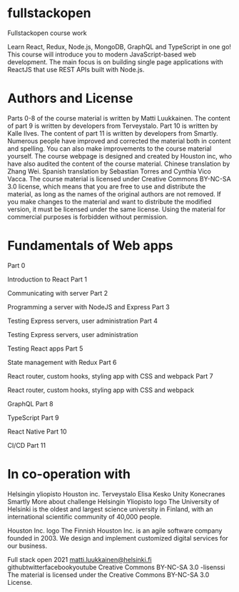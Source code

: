 # fullstackopen

Fullstackopen course work

Learn React, Redux, Node.js, MongoDB, GraphQL and TypeScript in one go! This course will introduce you to modern JavaScript-based web development. The main focus is on building single page applications with ReactJS that use REST APIs built with Node.js.

# Authors and License

Parts 0-8 of the course material is written by Matti Luukkainen. The content of part 9 is written by developers from Terveystalo. Part 10 is written by Kalle Ilves. The content of part 11 is written by developers from Smartly. Numerous people have improved and corrected the material both in content and spelling. You can also make improvements to the course material yourself. The course webpage is designed and created by Houston inc, who have also audited the content of the course material. Chinese translation by Zhang Wei. Spanish translation by Sebastian Torres and Cynthia Vico Vacca.
The course material is licensed under Creative Commons BY-NC-SA 3.0 license, which means that you are free to use and distribute the material, as long as the names of the original authors are not removed. If you make changes to the material and want to distribute the modified version, it must be licensed under the same license. Using the material for commercial purposes is forbidden without permission.

# Fundamentals of Web apps

Part 0

Introduction to React
Part 1

Communicating with server
Part 2

Programming a server with NodeJS and Express
Part 3

Testing Express servers, user administration
Part 4

Testing Express servers, user administration

Testing React apps
Part 5

State management with Redux
Part 6

React router, custom hooks, styling app with CSS and webpack
Part 7

React router, custom hooks, styling app with CSS and webpack

GraphQL
Part 8

TypeScript
Part 9

React Native
Part 10

CI/CD
Part 11

# In co-operation with

Helsingin yliopisto
Houston inc.
Terveystalo
Elisa
Kesko
Unity
Konecranes
Smartly
More about challenge
Helsingin Yliopisto logo
The University of Helsinki is the oldest and largest science university in Finland, with an international scientific community of 40,000 people.

Houston Inc. logo
The Finnish Houston Inc. is an agile software company founded in 2003. We design and implement customized digital services for our business.

Full stack open 2021
matti.luukkainen@helsinki.fi
githubtwitterfacebookyoutube
Creative Commons BY-NC-SA 3.0 -lisenssi
The material is licensed under the Creative Commons BY-NC-SA 3.0 License.
